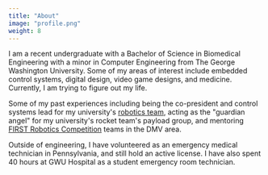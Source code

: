 ```yaml
---
title: "About"
image: "profile.png"
weight: 8
---
```

I am a recent undergraduate with a Bachelor of Science in Biomedical Engineering with a minor in Computer Engineering from The George Washington University. Some of my areas of interest include embedded control systems, digital design, video game designs, and medicine. Currently, I am trying to figure out my life.

Some of my past experiences including being the co-president and control systems lead for my university's [robotics team](https://gw-robotics.github.io/), acting as the "guardian angel" for my university's rocket team's payload group, and mentoring [FIRST Robotics Competition](https://www.firstinspires.org/robotics/frc) teams in the DMV area.

Outside of engineering, I have volunteered as an emergency medical technician in Pennsylvania, and still hold an active license. I have also spent 40 hours at GWU Hospital as a student emergency room technician.


